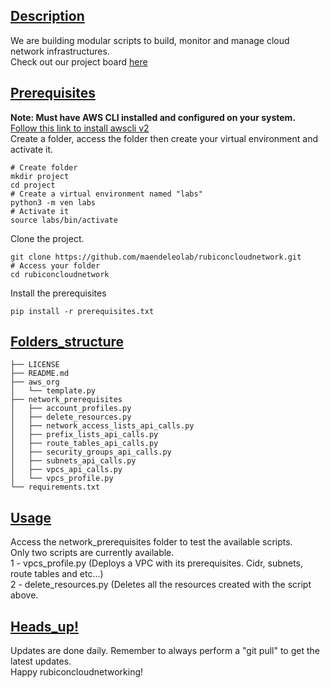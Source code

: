 

## [Description](#Description)

We are building modular scripts to build, monitor and manage cloud network infrastructures.<br>
Check out our project board [here](https://github.com/users/maendeleolab/projects/3/views/1?pane=info)

## [Prerequisites](#Prerequisites)

**Note: Must have AWS CLI installed and configured on your system.**<br>
[Follow this link to install awscli v2](https://docs.aws.amazon.com/cli/latest/userguide/getting-started-install.html) <br>
Create a folder, access the folder then create your virtual environment and activate it.
```
# Create folder
mkdir project
cd project
# Create a virtual environment named "labs"
python3 -m ven labs
# Activate it
source labs/bin/activate
```

Clone the project.
```
git clone https://github.com/maendeleolab/rubiconcloudnetwork.git
# Access your folder
cd rubiconcloudnetwork
```

Install the prerequisites
```
pip install -r prerequisites.txt
```

## [Folders_structure](#Folders_structure)

```
├── LICENSE
├── README.md
├── aws_org
│   └── template.py
├── network_prerequisites
│   ├── account_profiles.py
│   ├── delete_resources.py
│   ├── network_access_lists_api_calls.py
│   ├── prefix_lists_api_calls.py
│   ├── route_tables_api_calls.py
│   ├── security_groups_api_calls.py
│   ├── subnets_api_calls.py
│   ├── vpcs_api_calls.py
│   └── vpcs_profile.py
└── requirements.txt
```

## [Usage](#Usage)

Access the network_prerequisites folder to test the available scripts.<br>
Only two scripts are currently available.<br>
1 - vpcs_profile.py (Deploys a VPC with its prerequisites. Cidr, subnets, route tables and etc...)<br>
2 - delete_resources.py (Deletes all the resources created with the script above.

## [Heads_up!](#Heads_up!)
Updates are done daily. Remember to always perform a "git pull" to get the latest updates.<br> 
Happy rubiconcloudnetworking! 



